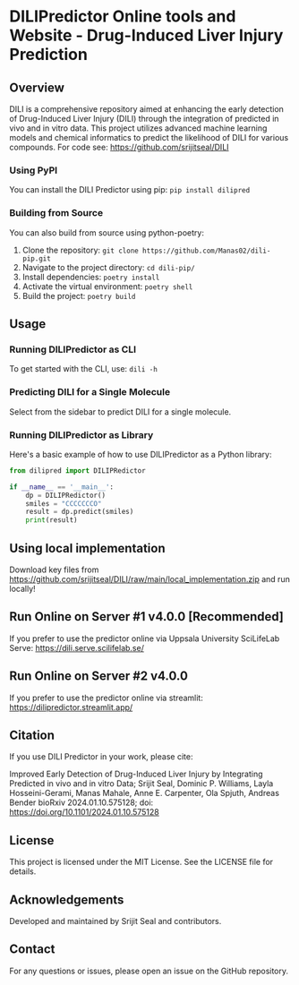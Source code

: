 # DILIPredictor Online tools and Website - Drug-Induced Liver Injury Prediction 

## Overview
DILI is a comprehensive repository aimed at enhancing the early detection of Drug-Induced Liver Injury (DILI) through the integration of predicted in vivo and in vitro data. This project utilizes advanced machine learning models and chemical informatics to predict the likelihood of DILI for various compounds.
For code see: https://github.com/srijitseal/DILI

### Using PyPI
You can install the DILI Predictor using pip: `pip install dilipred`

### Building from Source
You can also build from source using python-poetry:
1. Clone the repository: `git clone https://github.com/Manas02/dili-pip.git`
2. Navigate to the project directory: `cd dili-pip/`
3. Install dependencies: `poetry install`
4. Activate the virtual environment: `poetry shell`
5. Build the project: `poetry build`

## Usage

### Running DILIPredictor as CLI
To get started with the CLI, use: `dili -h`

### Predicting DILI for a Single Molecule
Select from the sidebar to predict DILI for a single molecule.

### Running DILIPredictor as Library
Here's a basic example of how to use DILIPredictor as a Python library:

```python
from dilipred import DILIPRedictor

if __name__ == '__main__':
    dp = DILIPRedictor()
    smiles = "CCCCCCCO"
    result = dp.predict(smiles)
    print(result)
```

## Using local implementation
Download key files from https://github.com/srijitseal/DILI/raw/main/local_implementation.zip and run locally!

## Run Online on Server #1 v4.0.0 [Recommended]
If you prefer to use the predictor online via Uppsala University SciLifeLab Serve: https://dili.serve.scilifelab.se/

## Run Online on Server #2 v4.0.0
If you prefer to use the predictor online via streamlit: https://dilipredictor.streamlit.app/

## Citation
If you use DILI Predictor in your work, please cite:

Improved Early Detection of Drug-Induced Liver Injury by Integrating Predicted in vivo and in vitro Data; Srijit Seal, Dominic P. Williams, Layla Hosseini-Gerami, Manas Mahale, Anne E. Carpenter, Ola Spjuth, Andreas Bender bioRxiv 2024.01.10.575128; doi: https://doi.org/10.1101/2024.01.10.575128

## License
This project is licensed under the MIT License. See the LICENSE file for details.

## Acknowledgements
Developed and maintained by Srijit Seal and contributors.

## Contact
For any questions or issues, please open an issue on the GitHub repository.
